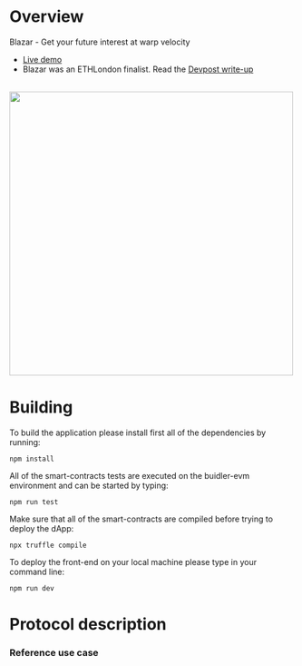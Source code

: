 # Overview

Blazar - Get your future interest at warp velocity

- <a href="https://blazar.now.sh" target="_blank">Live demo</a>
- Blazar was an ETHLondon finalist. Read the <a href="https://devpost.com/software/daj-get-your-future-interest-right-now" target="_blank">Devpost write-up</a>

<br/>
<img src="https://blazar.xyz/img/section-2/deposit-ipad.png" width=500/>


# Building

To build the application please install first all of the dependencies by running:

    npm install

All of the smart-contracts tests are executed on the buidler-evm environment and can be started by typing:

    npm run test

Make sure that all of the smart-contracts are compiled before trying to deploy the dApp:

    npx truffle compile

To deploy the front-end on your local machine please type in your command line:

    npm run dev


# Protocol description


### Reference use case

